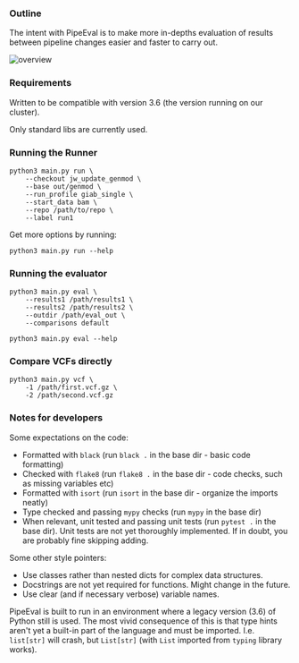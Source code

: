 ### Outline

The intent with PipeEval is to make more in-depths evaluation of results between pipeline changes easier and faster to carry out.

![overview](doc/pipeeval_overview.png)

### Requirements

Written to be compatible with version 3.6 (the version running on our cluster).

Only standard libs are currently used.

### Running the Runner

```{python}
python3 main.py run \
    --checkout jw_update_genmod \
    --base out/genmod \
    --run_profile giab_single \
    --start_data bam \
    --repo /path/to/repo \
    --label run1
```

Get more options by running:

```
python3 main.py run --help
```

### Running the evaluator

```{python}
python3 main.py eval \
    --results1 /path/results1 \
    --results2 /path/results2 \
    --outdir /path/eval_out \
    --comparisons default
```

```
python3 main.py eval --help
```

### Compare VCFs directly

```{python}
python3 main.py vcf \
    -1 /path/first.vcf.gz \
    -2 /path/second.vcf.gz
```

### Notes for developers

Some expectations on the code:

* Formatted with `black` (run `black .` in the base dir - basic code formatting)
* Checked with `flake8` (run `flake8 .` in the base dir - code checks, such as missing variables etc)
* Formatted with `isort` (run `isort` in the base dir - organize the imports neatly)
* Type checked and passing `mypy` checks (run `mypy` in the base dir)
* When relevant, unit tested and passing unit tests (run `pytest .` in the base dir). Unit tests are not yet thoroughly implemented. If in doubt, you are probably fine skipping adding.

Some other style pointers:

* Use classes rather than nested dicts for complex data structures.
* Docstrings are not yet required for functions. Might change in the future.
* Use clear (and if necessary verbose) variable names.

PipeEval is built to run in an environment where a legacy version (3.6) of Python still is used.
The most vivid consequence of this is that type hints aren't yet a built-in part of the language and must be imported. I.e. `list[str]` will crash, but `List[str]` (with `List` imported from `typing` library works).

